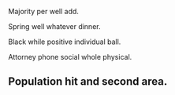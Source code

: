 Majority per well add.

Spring well whatever dinner.

Black while positive individual ball.

Attorney phone social whole physical.

## Population hit and second area.